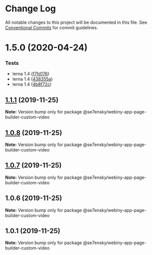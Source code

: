 # Change Log

All notable changes to this project will be documented in this file.
See [Conventional Commits](https://conventionalcommits.org) for commit guidelines.

# 1.5.0 (2020-04-24)


### Tests

* lerna 1.4 ([f7fd176](https://github.com/SE7ENSKY/se7ensky-webiny-plugins/commit/f7fd176e4758f9de38a6399e04392e248448f0a4))
* lerna 1.4 ([438355a](https://github.com/SE7ENSKY/se7ensky-webiny-plugins/commit/438355aad6cecb4a82ead77fd8510c29ce9424ce))
* lerna 1.4 ([4b8f72c](https://github.com/SE7ENSKY/se7ensky-webiny-plugins/commit/4b8f72ceac05a33f7e1958bd5e4a5a7cd0f31fa7))





## [1.1.1](https://github.com/SE7ENSKY/se7ensky-webiny-plugins/compare/@se7ensky/webiny-app-page-builder-custom-video@1.0.8...@se7ensky/webiny-app-page-builder-custom-video@1.1.1) (2019-11-25)

**Note:** Version bump only for package @se7ensky/webiny-app-page-builder-custom-video





## [1.0.8](https://github.com/SE7ENSKY/se7ensky-webiny-plugins/compare/@se7ensky/webiny-app-page-builder-custom-video@1.0.7...@se7ensky/webiny-app-page-builder-custom-video@1.0.8) (2019-11-25)

**Note:** Version bump only for package @se7ensky/webiny-app-page-builder-custom-video





## [1.0.7](https://github.com/SE7ENSKY/se7ensky-webiny-plugins/compare/@se7ensky/webiny-app-page-builder-custom-video@1.0.6...@se7ensky/webiny-app-page-builder-custom-video@1.0.7) (2019-11-25)

**Note:** Version bump only for package @se7ensky/webiny-app-page-builder-custom-video





## 1.0.6 (2019-11-25)

**Note:** Version bump only for package @se7ensky/webiny-app-page-builder-custom-video





## 1.0.1 (2019-11-25)

**Note:** Version bump only for package @se7ensky/webiny-app-page-builder-custom-video
